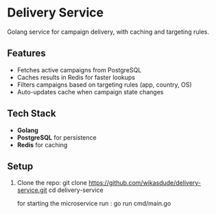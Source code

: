 # Delivery Service

Golang service for campaign delivery, with caching and targeting rules.

## Features
- Fetches active campaigns from PostgreSQL
- Caches results in Redis for faster lookups
- Filters campaigns based on targeting rules (app, country, OS)
- Auto-updates cache when campaign state changes

## Tech Stack
- **Golang** 
- **PostgreSQL** for persistence
- **Redis** for caching

## Setup

1. Clone the repo:
   git clone https://github.com/wikasdude/delivery-service.git
   cd delivery-service

   for starting the microservice
   run : go run cmd/main.go
